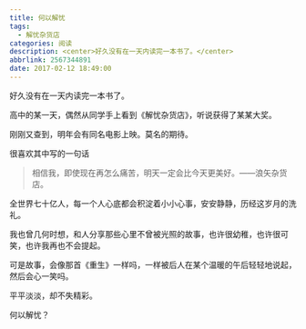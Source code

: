 ```yaml
---
title: 何以解忧
tags:
  - 解忧杂货店
categories: 阅读
description: <center>好久没有在一天内读完一本书了。</center>
abbrlink: 2567344891
date: 2017-02-12 18:49:00
---
```

好久没有在一天内读完一本书了。

高中的某一天，偶然从同学手上看到《解忧杂货店》，听说获得了某某大奖。

刚刚又查到，明年会有同名电影上映。莫名的期待。

很喜欢其中写的一句话
> 相信我，即使现在再怎么痛苦，明天一定会比今天更美好。——浪矢杂货店。

全世界七十亿人，每一个人心底都会积淀着小小心事，安安静静，历经这岁月的洗礼。

我也曾几何时想，和人分享那些心里不曾被光照的故事，也许很幼稚，也许很可笑，也许我再也不会提起。

可是故事，会像那首《重生》一样吗，一样被后人在某个温暖的午后轻轻地说起，然后会心一笑吗。

平平淡淡，却不失精彩。

何以解忧？